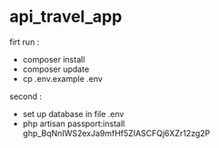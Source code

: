 # api_travel_app
firt run :
  + composer install
  + composer update
  + cp .env.example .env

second :
  + set up database in file .env
  + php artisan passport:install
  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
